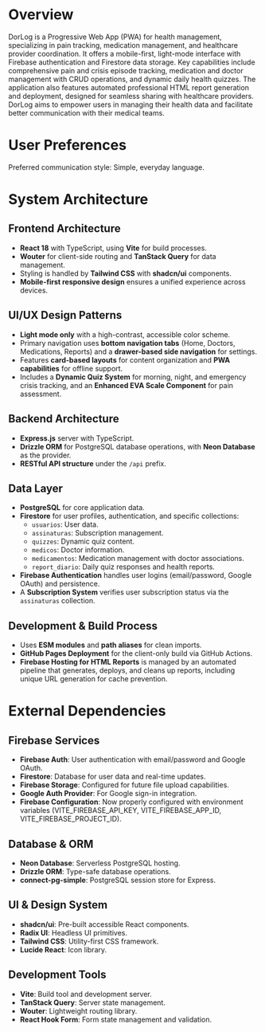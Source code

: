 # Overview

DorLog is a Progressive Web App (PWA) for health management, specializing in pain tracking, medication management, and healthcare provider coordination. It offers a mobile-first, light-mode interface with Firebase authentication and Firestore data storage. Key capabilities include comprehensive pain and crisis episode tracking, medication and doctor management with CRUD operations, and dynamic daily health quizzes. The application also features automated professional HTML report generation and deployment, designed for seamless sharing with healthcare providers. DorLog aims to empower users in managing their health data and facilitate better communication with their medical teams.

# User Preferences

Preferred communication style: Simple, everyday language.

# System Architecture

## Frontend Architecture
- **React 18** with TypeScript, using **Vite** for build processes.
- **Wouter** for client-side routing and **TanStack Query** for data management.
- Styling is handled by **Tailwind CSS** with **shadcn/ui** components.
- **Mobile-first responsive design** ensures a unified experience across devices.

## UI/UX Design Patterns
- **Light mode only** with a high-contrast, accessible color scheme.
- Primary navigation uses **bottom navigation tabs** (Home, Doctors, Medications, Reports) and a **drawer-based side navigation** for settings.
- Features **card-based layouts** for content organization and **PWA capabilities** for offline support.
- Includes a **Dynamic Quiz System** for morning, night, and emergency crisis tracking, and an **Enhanced EVA Scale Component** for pain assessment.

## Backend Architecture
- **Express.js** server with TypeScript.
- **Drizzle ORM** for PostgreSQL database operations, with **Neon Database** as the provider.
- **RESTful API structure** under the `/api` prefix.

## Data Layer
- **PostgreSQL** for core application data.
- **Firestore** for user profiles, authentication, and specific collections:
    - `usuarios`: User data.
    - `assinaturas`: Subscription management.
    - `quizzes`: Dynamic quiz content.
    - `medicos`: Doctor information.
    - `medicamentos`: Medication management with doctor associations.
    - `report_diario`: Daily quiz responses and health reports.
- **Firebase Authentication** handles user logins (email/password, Google OAuth) and persistence.
- A **Subscription System** verifies user subscription status via the `assinaturas` collection.

## Development & Build Process
- Uses **ESM modules** and **path aliases** for clean imports.
- **GitHub Pages Deployment** for the client-only build via GitHub Actions.
- **Firebase Hosting for HTML Reports** is managed by an automated pipeline that generates, deploys, and cleans up reports, including unique URL generation for cache prevention.

# External Dependencies

## Firebase Services
- **Firebase Auth**: User authentication with email/password and Google OAuth.
- **Firestore**: Database for user data and real-time updates.
- **Firebase Storage**: Configured for future file upload capabilities.
- **Google Auth Provider**: For Google sign-in integration.
- **Firebase Configuration**: Now properly configured with environment variables (VITE_FIREBASE_API_KEY, VITE_FIREBASE_APP_ID, VITE_FIREBASE_PROJECT_ID).

## Database & ORM
- **Neon Database**: Serverless PostgreSQL hosting.
- **Drizzle ORM**: Type-safe database operations.
- **connect-pg-simple**: PostgreSQL session store for Express.

## UI & Design System
- **shadcn/ui**: Pre-built accessible React components.
- **Radix UI**: Headless UI primitives.
- **Tailwind CSS**: Utility-first CSS framework.
- **Lucide React**: Icon library.

## Development Tools
- **Vite**: Build tool and development server.
- **TanStack Query**: Server state management.
- **Wouter**: Lightweight routing library.
- **React Hook Form**: Form state management and validation.